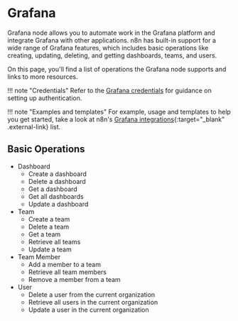 # Grafana

Grafana node allows you to automate work in the Grafana platform and integrate Grafana with other applications. n8n has built-in support for a wide range of Grafana features, which includes basic operations like creating, updating, deleting, and getting dashboards, teams, and users.

On this page, you'll find a list of operations the Grafana node supports and links to more resources.

!!! note "Credentials"
    Refer to the [Grafana credentials](https://docs.n8n.io/integrations/builtin/credentials/grafana/) for guidance on setting up authentication. 

!!! note "Examples and templates"
    For example, usage and templates to help you get started, take a look at n8n's [Grafana integrations](https://n8n.io/integrations/grafana/){:target="_blank" .external-link} list.


## Basic Operations

* Dashboard
    * Create a dashboard
    * Delete a dashboard
    * Get a dashboard
    * Get all dashboards
    * Update a dashboard
* Team
    * Create a team
    * Delete a team
    * Get a team
    * Retrieve all teams
    * Update a team
* Team Member
    * Add a member to a team
    * Retrieve all team members
    * Remove a member from a team
* User
    * Delete a user from the current organization
    * Retrieve all users in the current organization
    * Update a user in the current organization
